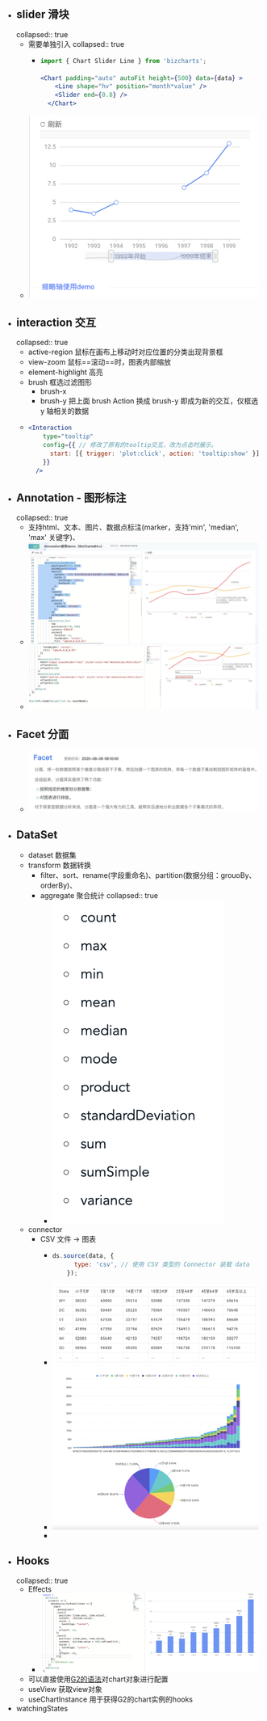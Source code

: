 - ## slider 滑块
  collapsed:: true
	- 需要单独引入
	  collapsed:: true
		- ```jsx
		  import { Chart Slider Line } from 'bizcharts';
		  
		  <Chart padding="auto" autoFit height={500} data={data} >
		      <Line shape="hv" position="month*value" />
		      <Slider end={0.8} />
		    </Chart>
		  ```
	- ![image.png](../assets/image_1661780299302_0.png)
- ## interaction  交互
  collapsed:: true
	- active-region  鼠标在画布上移动时对应位置的分类出现背景框
	- view-zoom  鼠标==滚动==时，图表内部缩放
	- element-highlight 高亮
	- brush  框选过滤图形
		- brush-x
		- brush-y  把上面 brush Action 换成 brush-y 即成为新的交互，仅框选 y 轴相关的数据
	- ```jsx
	  <Interaction
	      type="tooltip"
	      config={{ // 修改了原有的tooltip交互，改为点击时展示。
	        start: [{ trigger: 'plot:click', action: 'tooltip:show' }],
	      }}
	    />
	  ```
- ## Annotation - 图形标注
  collapsed:: true
	- 支持html、文本、图片、数据点标注(marker，支持'min', 'median', 'max' 关键字)、
	- ![image.png](../assets/image_1661780809204_0.png)
	- ![image.png](../assets/image_1661780952247_0.png)
- ## Facet 分面
	- ![image.png](../assets/image_1661781227335_0.png)
- ## DataSet
	- dataset 数据集
	- transform  数据转换
		- filter、sort、rename(字段重命名)、partition(数据分组：grouoBy、orderBy)、
		- aggregate 聚合统计
		  collapsed:: true
			- ![image.png](../assets/image_1661782067121_0.png)
	- connector
		- CSV 文件 ->  图表
			- ```jsx
			  ds.source(data, {
			        type: 'csv', // 使用 CSV 类型的 Connector 装载 data
			      });
			  ```
			- ![image.png](../assets/image_1661782654135_0.png)
			- ![image.png](../assets/image_1661782639800_0.png)
			-
- ## Hooks
  collapsed:: true
	- Effects
		- ![image.png](../assets/image_1661782339945_0.png)
	- 可以直接使用[G2的语法](https://g2.antv.vision/zh/docs/manual/about-g2)对chart对象进行配置
	- useView  获取view对象
	- useChartInstance 用于获得G2的chart实例的hooks
- watchingStates